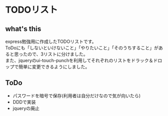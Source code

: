 # TODOリスト
## what's this
express勉強用に作成したTODOリストです。<br>
ToDoにも「しないといけないこと」「やりたいこと」「そのうちすること」があると思ったので、3リストに分けました。<br>
また、jqueryのui-touch-punchを利用してそれぞれのリストをドラック＆ドロップで簡単に変更できるようにしました。<br>

## ToDo
- パスワードを暗号で保存(利用者は自分だけなので気が向いたら)
- DDDで実装
- jqueryの廃止